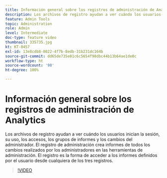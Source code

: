 ```yaml
---
title: Información general sobre los registros de administración de Analytics
description: Los archivos de registro ayudan a ver cuándo los usuarios inician la sesión, su uso, los accesos, los grupos de informes y los cambios del administrador. El registro de administración crea informes de todos los cambios realizados por los administradores en las herramientas de administración. El registro es la forma de acceder a los informes definidos por el usuario desde cualquiera de los tres registros.
feature: Admin Tools
topic: Administration
role: Admin
level: Intermediate
doc-type: feature video
thumbnail: 335735.jpg
kt: KT-8457
exl-id: 13e8cdb8-8022-4f7b-8edb-31b231dc164b
source-git-commit: dd65de735e01c6c5654f98dbc44b13b64ae1de0c
workflow-type: ht
source-wordcount: '98'
ht-degree: 100%

---
```


# Información general sobre los registros de administración de Analytics

Los archivos de registro ayudan a ver cuándo los usuarios inician la sesión, su uso, los accesos, los grupos de informes y los cambios del administrador. El registro de administración crea informes de todos los cambios realizados por los administradores en las herramientas de administración. El registro es la forma de acceder a los informes definidos por el usuario desde cualquiera de los tres registros.


>[!VIDEO](https://video.tv.adobe.com/v/335735/?quality=12&learn=on)
